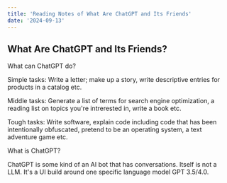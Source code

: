 ```yaml
---
title: 'Reading Notes of What Are ChatGPT and Its Friends'
date: '2024-09-13'
---
```


## What Are ChatGPT and Its Friends?

What can ChatGPT do?

Simple tasks: Write a letter; make up a story, write descriptive entries for products in a catalog etc.

Middle tasks: Generate a list of terms for search engine optimization, a reading list on topics you're intrerested in, write a book etc.

Tough tasks: Write software, explain code including code that has been intentionally obfuscated, pretend to be an operating system, a text adventure game etc. 


What is ChatGPT?

ChatGPT is some kind of an AI bot that has conversations. Itself is not a LLM. It's a UI build around one specific language model GPT 3.5/4.0. 
